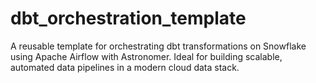# dbt_orchestration_template
A reusable template for orchestrating dbt transformations on Snowflake using Apache Airflow with Astronomer. Ideal for building scalable, automated data pipelines in a modern cloud data stack.
